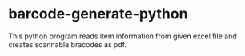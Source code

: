 # barcode-generate-python
This python program reads item information from given excel file and creates scannable bracodes as pdf.
